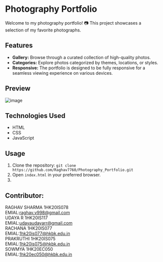 # Photography Portfolio

Welcome to my photography portfolio! 📷 This project showcases a selection of my favorite photographs.

## Features

- **Gallery:** Browse through a curated collection of high-quality photos.
- **Categories:** Explore photos categorized by themes, locations, or styles.
- **Responsive:** The portfolio is designed to be fully responsive for a seamless viewing experience on various devices.

## Preview
![image](https://github.com/Raghav7760/Photography_Portfolio/assets/93573952/e6c176d1-eac0-446e-aa86-a765648e2ad2)



## Technologies Used

- HTML
- CSS
- JavaScript

## Usage

1. Clone the repository: `git clone https://github.com/Raghav7760/Photography_Portfolio.git`
2. Open `index.html` in your preferred browser.
3. 
## Contributor:
RAGHAV SHARMA 1HK20IS078<br>
      EMIAL:raghav.v998@gmail.com <br>
UDAYA R       1HK20IS117<br>
      EMIAL:udayaudayarr@gmail.com<br>
RACHANA       1HK20IS077<br>
      EMIAL:1hk20is077@hkbk.edu.in<br>
PRAKRUTHI     1HK20IS075<br>
      EMIAL:1hk20is075@hkbk.edu.in<br>
SOWMYA        1HK20EC050<br>
      EMIAL:1hk20ec050@hkbk.edu.in<br>



